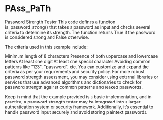 # PAss_PaTh
Password Strength Tester
This code defines a function is_password_strong() that takes a password as input and checks several criteria to determine its strength. The function returns True if the password is considered strong and False otherwise.

The criteria used in this example include:

Minimum length of 8 characters
Presence of both uppercase and lowercase letters
At least one digit
At least one special character
Avoiding common patterns like "123", "password", etc.
You can customize and expand the criteria as per your requirements and security policy. For more robust password strength assessment, you may consider using external libraries or services that use advanced algorithms and dictionaries to check for password strength against common patterns and leaked passwords.

Keep in mind that the example provided is a basic implementation, and in practice, a password strength tester may be integrated into a larger authentication system or security framework. Additionally, it's essential to handle password input securely and avoid storing plaintext passwords.
